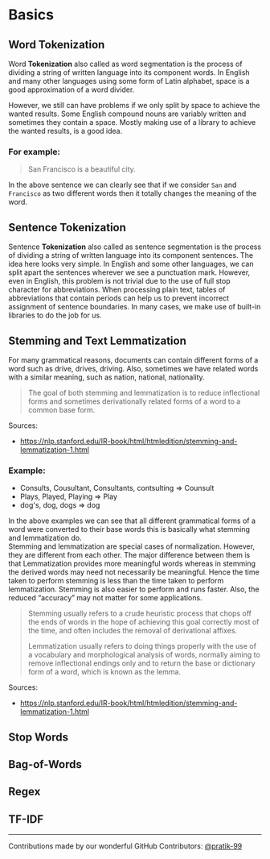 # Basics

## Word Tokenization

Word **Tokenization** also called as word segmentation is the process of dividing a string of written language into its component words. In English and many other languages using some form of Latin alphabet, space is a good approximation of a word divider.

However, we still can have problems if we only split by space to achieve the wanted results. Some English compound nouns are variably written and sometimes they contain a space. Mostly making use of a library to achieve the wanted results, is a good idea.

### For example:

> San Francisco is a beautiful city. 

In the above sentence we can clearly see that if we consider `San` and `Francisco` as two different words then it totally changes the meaning of the word. 

## Sentence Tokenization

Sentence **Tokenization** also called as sentence segmentation is the process of dividing a string of written language into its component sentences. The idea here looks very simple. In English and some other languages, we can split apart the sentences wherever we see a punctuation mark.
However, even in English, this problem is not trivial due to the use of full stop character for abbreviations. When processing plain text, tables of abbreviations that contain periods can help us to prevent incorrect assignment of sentence boundaries. In many cases, we make use of built-in libraries to do the job for us.

## Stemming and Text Lemmatization
For many grammatical reasons, documents can contain different forms of a word such as drive, drives, driving. Also, sometimes we have related words with a similar meaning, such as nation, national, nationality.
>The goal of both stemming and lemmatization is to reduce inflectional forms and sometimes derivationally related forms of a word to a common base form.

Sources: 

- https://nlp.stanford.edu/IR-book/html/htmledition/stemming-and-lemmatization-1.html

### Example:
* Consults, Cousultant, Consultants, contsulting => Counsult
* Plays, Played, Playing => Play
* dog's, dog, dogs => dog

In the above examples we can see that all different grammatical forms of a word were converted to their base words this is basically what stemming and lemmatization do.<br>Stemming and lemmatization are special cases of normalization. However, they are different from each other. The major difference between them is that Lemmatization provides more meaningful words whereas in stemming the derived words may need not necessarily be meaningful. Hence the time taken to perform stemming is less than the time taken to perform lemmatization. Stemming is also easier to perform and runs faster. Also, the reduced “accuracy” may not matter for some applications.

>Stemming usually refers to a crude heuristic process that chops off the ends of words in the hope of achieving this goal correctly most of the time, and often includes the removal of derivational affixes.
>
>Lemmatization usually refers to doing things properly with the use of a vocabulary and morphological analysis of words, normally aiming to remove inflectional endings only and to return the base or dictionary form of a word, which is known as the lemma.

Sources: 

- https://nlp.stanford.edu/IR-book/html/htmledition/stemming-and-lemmatization-1.html

## Stop Words







## Bag-of-Words







## Regex







## TF-IDF







---

Contributions made by our wonderful GitHub Contributors: [@pratik-99](https://github.com/pratik-99)
